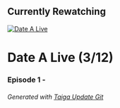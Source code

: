 ﻿
## Currently Rewatching

[![Date A Live](https://s4.anilist.co/file/anilistcdn/media/anime/cover/medium/bx15583-rTuRqDFTM1UZ.png)](https://anilist.co/anime/15583)

# Date A Live (3/12)

### Episode 1 - 

###### *Generated with [Taiga Update Git](https://github.com/nike4613/taiga-update-git)*